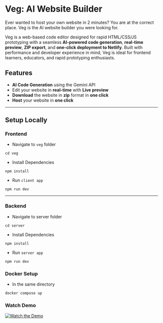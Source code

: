 # Veg: AI Website Builder

Ever wanted to host your own website in 2 minutes? You are at the correct place. Veg is the AI website builder you were looking for.

Veg is a web-based code editor designed for rapid HTML/CSS/JS prototyping with a seamless **AI-powered code generation**, **real-time preview**, **ZIP export**, and **one-click deployment to Netlify**. Built with performance and developer experience in mind, Veg is ideal for frontend learners, educators, and rapid prototyping enthusiasts.

## Features

- **AI Code Generation** using the Gemini API
- Edit your website in **real-time** with **Live preview**
- **Download** the website in **zip** format in **one click**
- **Host** your website in **one click**

---

## Setup Locally

### Frontend

- Navigate to `veg` folder

```
cd veg

```

- Install Dependencies

```
npm install
```

- Run `client app`

```
npm run dev
```

---

### Backend

- Navigate to server folder

```
cd server 
```

- Install Dependencies

```
npm install
```

- Run `server app`

```
npm run dev
```

### Docker Setup

- In the same directory

```
docker compose up
```

### Watch Demo

[![Watch the Demo](https://i9.ytimg.com/vi_webp/nLFgPu0V-j8/mq2.webp?sqp=COz8yMQG-oaymwEmCMACELQB8quKqQMa8AEB-AH-CYAC0AWKAgwIABABGDUgVyh_MA8=&rs=AOn4CLC83MFqSYfRmp8_fbOu3FHErQZ8Ow)](https://youtu.be/nLFgPu0V-j8)
